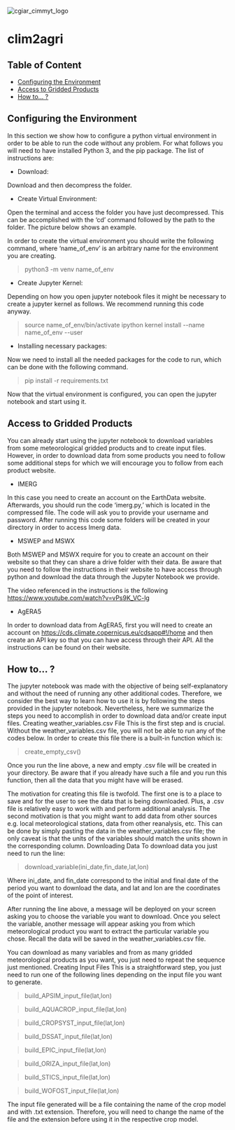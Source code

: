 ![cgiar_cimmyt_logo](https://github.com/Fran-GS-96/clim2agri_test/assets/98550294/ffefef1f-3722-479e-a74d-b566f54384ee)

# clim2agri

## Table of Content

- [Configuring the Environment](#configuring-the-environment)
- [Access to Gridded Products](#access-to-gridded-products)
- [How to… ?](#how-to…-?)


##  Configuring the Environment 

In this section we show how to configure a python virtual environment in order to be able to run the code without any problem. For what follows you will need to have installed Python 3, and the pip package. The list of instructions are:

* Download:

Download and then decompress the folder.

* Create Virtual Environment:
  
Open the terminal and access the folder you have just decompressed. This can be accomplished with the ‘cd’ command followed by the path to the folder. The picture below shows an example.

In order to create the virtual environment you should write the following command, where ‘name_of_env’ is an arbitrary name for the environment you are creating.

> python3 -m venv name_of_env

* Create Jupyter Kernel:
  
Depending on how you open jupyter notebook files it might be necessary to create a jupyter kernel as follows. We recommend running this code anyway.

> source name_of_env/bin/activate
> ipython kernel install --name name_of_env --user

* Installing necessary packages:
  
 Now we need to install all the needed packages for the code to run, which can be done with the following command.

> pip install -r requirements.txt

Now that the virtual environment is configured, you can open the jupyter notebook and start using it.

## Access to Gridded Products

You can already start using the jupyter notebook to download variables from some meteorological gridded products and to create input files. However, in order to download data from some products you need to follow some additional steps for which we will encourage you to follow from each product website.

* IMERG
  
In this case you need to create an account on the EarthData website. Afterwards, you should run the code ‘imerg.py,’ which is located in the compressed file. The code will ask you to provide your username and password. After running this code some folders will be created in your directory in order to access Imerg data.

* MSWEP and MSWX
  
Both MSWEP and MSWX require for you to create an account on their website so that they can share a drive folder with their data. Be aware that you need to follow the instructions in their website to have access through python and download the data through the Jupyter Notebook we provide.

The video referenced in the instructions is the following https://www.youtube.com/watch?v=vPs9K_VC-lg 

* AgERA5

In order to download data from AgERA5, first you will need to create an account on https://cds.climate.copernicus.eu/cdsapp#!/home and then create an API key so that you can have access through their API. All the instructions can be found on their website.


## How to… ? 

The jupyter notebook was made with the objective of being self-explanatory and without the need of running any other additional codes. Therefore, we consider the best way to learn how to use it is by following the steps provided in the jupyter notebook. Nevertheless, here we summarize the steps you need to accomplish in order to download data and/or create input files.
Creating weather_variables.csv File
This is the first step and is crucial. Without the weather_variables.csv file, you will not be able to run any of the codes below. In order to create this file there is a built-in function which is:

> create_empty_csv()

Once you run the line above, a new and empty .csv file will be created in your directory. Be aware that if you already have such a file and you run this function, then all the data that you might have will be erased.

The motivation for creating this file is twofold. The first one is to a place to save and for the user to see the data that is being downloaded. Plus, a .csv file is relatively easy to work with and perform additional analysis. The second motivation is that you might want to add data from other sources e.g. local meteorological stations, data from other reanalysis, etc. This can be done by simply pasting the data in the weather_variables.csv file; the only caveat is that the units of the variables should match the units shown in the corresponding column.
Downloading Data
To download data you just need to run the line:

> download_variable(ini_date,fin_date,lat,lon)

Where ini_date, and fin_date correspond to the initial and final date of the period you want to download the data, and lat and lon are the coordinates of the point of interest. 

After running the line above, a message will be deployed on your screen asking you to choose the variable you want to download. Once you select the variable, another message will appear asking you from which meteorological product you want to extract the particular variable you chose. Recall the data will be saved in the weather_variables.csv file.

You can download as many variables and from as many gridded meteorological products as you want, you just need to repeat the sequence just mentioned.
Creating Input Files
This is a straightforward step, you just need to run one of the following lines depending on the input file you want to generate. 

> build_APSIM_input_file(lat,lon)

> build_AQUACROP_input_file(lat,lon)

> build_CROPSYST_input_file(lat,lon)

> build_DSSAT_input_file(lat,lon)

> build_EPIC_input_file(lat,lon)

> build_ORIZA_input_file(lat,lon)

> build_STICS_input_file(lat,lon)

> build_WOFOST_input_file(lat,lon)

The input file generated will be a file containing the name of the crop model and with .txt extension. Therefore, you will need to change the name of the file and the extension before using it in the respective crop model.
